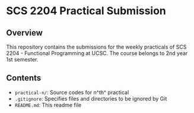 # SCS 2204 Practical Submission

## Overview

This repository contains the submissions for the weekly practicals of SCS 2204 - Functional Programming at UCSC. The course belongs to 2nd year 1st semester.

## Contents

- `practical-n/`: Source codes for n^th^ practical
- `.gitignore`: Specifies files and directories to be ignored by Git
- `README.md`: This readme file
